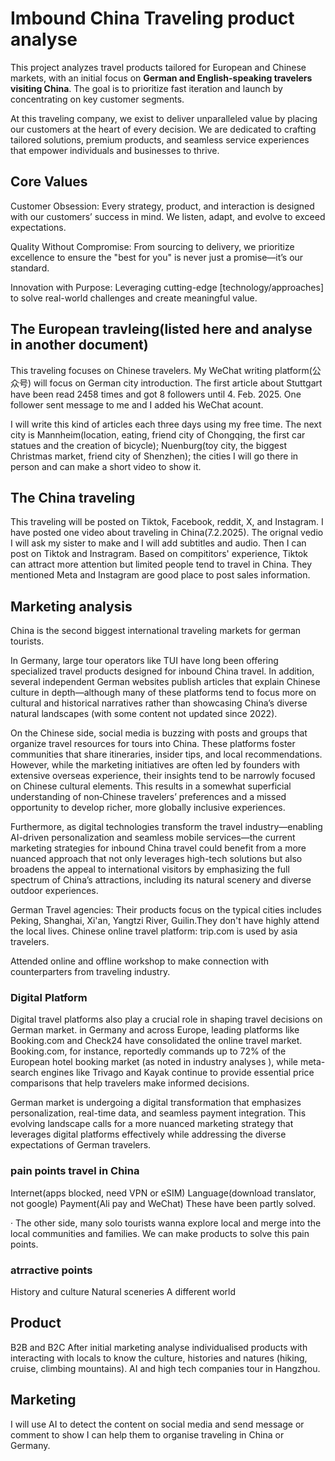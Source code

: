 # Imbound China Traveling product analyse
This project analyzes travel products tailored for European and Chinese markets, with an initial focus on **German and English-speaking travelers visiting China**. The goal is to prioritize fast iteration and launch by concentrating on key customer segments. 

At this traveling company, we exist to deliver unparalleled value by placing our customers at the heart of every decision. We are dedicated to crafting tailored solutions, premium products, and seamless service experiences that empower individuals and businesses to thrive.

## Core Values
Customer Obsession: Every strategy, product, and interaction is designed with our customers’ success in mind. We listen, adapt, and evolve to exceed expectations.

Quality Without Compromise: From sourcing to delivery, we prioritize excellence to ensure the "best for you" is never just a promise—it’s our standard.

Innovation with Purpose: Leveraging cutting-edge [technology/approaches] to solve real-world challenges and create meaningful value.

## The European travleing(listed here and analyse in another document)
This traveling focuses on Chinese travelers. My WeChat writing platform(公众号) will focus on German city introduction. The first article about Stuttgart have been read 2458 times and got 8 followers until 4. Feb. 2025. One follower sent message to me and I added his WeChat acount.

I will write this kind of articles each three days using my free time. The next city is Mannheim(location, eating, friend city of Chongqing, the first car statues and the creation of bicycle); Nuenburg(toy city, the biggest Christmas market, friend city of Shenzhen); the cities I will go there in person and can make a short video to show it.

## The China traveling
This traveling will be posted on Tiktok, Facebook, reddit, X, and Instagram. I have posted one video about traveling in China(7.2.2025). The orignal vedio I will ask my sister to make and I will add subtitles and audio. Then I can post on Tiktok and Instragram. Based on compititors' experience, Tiktok can attract more attention but limited people tend to travel in China. They mentioned Meta and Instagram are good place to post sales information.

## Marketing analysis
China is the second biggest international traveling markets for german tourists. 

In Germany, large tour operators like TUI have long been offering specialized travel products designed for inbound China travel. In addition, several independent German websites publish articles that explain Chinese culture in depth—although many of these platforms tend to focus more on cultural and historical narratives rather than showcasing China’s diverse natural landscapes (with some content not updated since 2022).

On the Chinese side, social media is buzzing with posts and groups that organize travel resources for tours into China. These platforms foster communities that share itineraries, insider tips, and local recommendations. However, while the marketing initiatives are often led by founders with extensive overseas experience, their insights tend to be narrowly focused on Chinese cultural elements. This results in a somewhat superficial understanding of non‐Chinese travelers’ preferences and a missed opportunity to develop richer, more globally inclusive experiences.

Furthermore, as digital technologies transform the travel industry—enabling AI-driven personalization and seamless mobile services—the current marketing strategies for inbound China travel could benefit from a more nuanced approach that not only leverages high-tech solutions but also broadens the appeal to international visitors by emphasizing the full spectrum of China’s attractions, including its natural scenery and diverse outdoor experiences.

German Travel agencies: Their products focus on the typical cities includes Peking, Shanghai, Xi'an, Yangtzi River, Guilin.They don't have highly attend the local lives. 
Chinese online travel platform: trip.com is used by asia travelers. 

Attended online and offline workshop to make connection with counterparters from traveling industry.

### Digital Platform
Digital travel platforms also play a crucial role in shaping travel decisions on German market. in Germany and across Europe, leading platforms like Booking.com and Check24 have consolidated the online travel market. Booking.com, for instance, reportedly commands up to 72% of the European hotel booking market (as noted in industry analyses ), while meta-search engines like Trivago and Kayak continue to provide essential price comparisons that help travelers make informed decisions.

German market is undergoing a digital transformation that emphasizes personalization, real-time data, and seamless payment integration. This evolving landscape calls for a more nuanced marketing strategy that leverages digital platforms effectively while addressing the diverse expectations of German travelers. 

### pain points travel in China
Internet(apps blocked, need VPN or eSIM)
Language(download translator, not google)
Payment(Ali pay and WeChat)
These have been partly solved. 

· The other side, many solo tourists wanna explore local and merge into the local communities and families. We can make products to solve this pain points.

### atrractive points
History and culture
Natural sceneries
A different world

## Product
B2B and B2C
After initial marketing analyse individualised products with interacting with locals to know the culture, histories and natures (hiking, cruise, climbing mountains). 
AI and high tech companies tour in Hangzhou.

## Marketing
I will use AI to detect the content on social media and send message or comment to show I can help them to organise traveling in China or Germany. 
